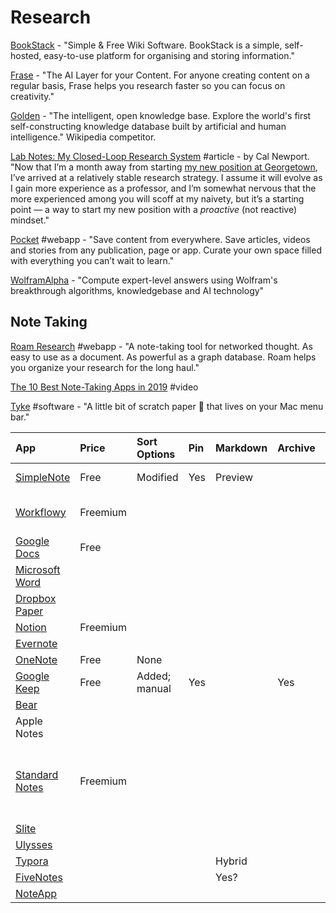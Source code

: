 # Research

[BookStack](https://www.bookstackapp.com) - "Simple & Free Wiki Software. BookStack is a simple, self-hosted, easy-to-use platform for organising and storing information."

[Frase](https://frase.io/?ref=producthunt) - "The AI Layer for your Content. For anyone creating content on a regular basis, Frase helps you research faster so you can focus on creativity."

[Golden](https://golden.com/?ref=producthunt) - "The intelligent, open knowledge base. Explore the world's first self-constructing knowledge database built by artificial and human intelligence." Wikipedia competitor.

[Lab Notes: My Closed-Loop Research System](http://www.calnewport.com/blog/2011/06/23/lab-notes-my-closed-loop-research-system/) \#article - by Cal Newport. "Now that I’m a month away from starting [my new position at Georgetown](http://calnewport.com/blog/2011/06/01/quick-hits-my-move-to-georgetown-live-interview-and-experiments-with-forced-batching/), I’ve arrived at a relatively stable research strategy. I assume it will evolve as I gain more experience as a professor, and I’m somewhat nervous that the more experienced among you will scoff at my naivety, but it’s a starting point — a way to start my new position with a _proactive_ \(not reactive\) mindset."

[Pocket](https://getpocket.com/) \#webapp - "Save content from everywhere. Save articles, videos and stories from any publication, page or app. Curate your own space filled with everything you can’t wait to learn."

[WolframAlpha](https://www.wolframalpha.com/) - "Compute expert-level answers using Wolfram's breakthrough algorithms, knowledgebase and AI technology"

## Note Taking

[Roam Research](https://roamresearch.com/) \#webapp - "A note-taking tool for networked thought. As easy to use as a document. As powerful as a graph database. Roam helps you organize your research for the long haul."

[The 10 Best Note-Taking Apps in 2019](https://www.youtube.com/watch?v=ay2GvqVH4SM) \#video

[Tyke](https://tyke.app/) \#software - "A little bit of scratch paper 📝 that lives on your Mac menu bar."

| App | Price | Sort Options | Pin | Markdown | Archive | Platforms |
| :--- | :--- | :--- | :--- | :--- | :--- | :--- |
| [SimpleNote](https://simplenote.com/) | Free | Modified | Yes | Preview |  | Web, Android |
| [Workflowy](https://workflowy.com/) | Freemium |  |  |  |  | Web, Mac, Android |
| [Google Docs](https://www.google.com/docs/about/) | Free |  |  |  |  | Web, Android |
| [Microsoft Word](https://products.office.com/en-us/word) |  |  |  |  |  |  |
| [Dropbox Paper](https://www.dropbox.com/paper) |  |  |  |  |  |  |
| [Notion](https://www.notion.so/product) | Freemium |  |  |  |  |  |
| [Evernote](https://evernote.com/) |  |  |  |  |  |  |
| [OneNote](https://products.office.com/en-us/onenote/digital-note-taking-app) | Free | None |  |  |  |  |
| [Google Keep](https://www.google.com/keep/) | Free | Added; manual | Yes |  | Yes |  |
| [Bear](https://bear.app/) |  |  |  |  |  | Mac, iOS |
| Apple Notes |  |  |  |  |  | Mac, iOS, web |
| [Standard Notes](https://standardnotes.org/) | Freemium |  |  |  |  | Mac, Windows, Linux, iOS, Android, Web |
| [Slite](https://slite.com/) |  |  |  |  |  |  |
| [Ulysses](https://ulysses.app/) |  |  |  |  |  | Mac, iOS |
| [Typora](https://typora.io/) |  |  |  | Hybrid |  |  |
| [FiveNotes](https://www.apptorium.com/fivenotes) |  |  |  | Yes? |  |  |
| [NoteApp](https://www.apptorium.com/noteapp) |  |  |  |  |  |  |



